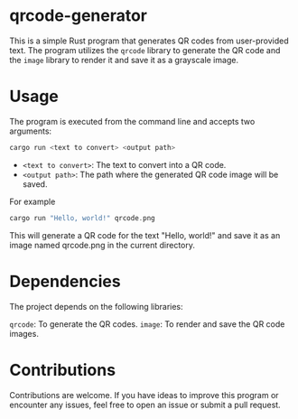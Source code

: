 # qrcode-generator
This is a simple Rust program that generates QR codes from user-provided text. The program utilizes the `qrcode` library to generate the QR code and the `image` library to render it and save it as a grayscale image.

# Usage
The program is executed from the command line and accepts two arguments:

```rust
cargo run <text to convert> <output path>
```
- `<text to convert>`: The text to convert into a QR code.
- `<output path>`: The path where the generated QR code image will be saved.

For example

```rust
cargo run "Hello, world!" qrcode.png
```
This will generate a QR code for the text "Hello, world!" and save it as an image named qrcode.png in the current directory.

# Dependencies
The project depends on the following libraries:

`qrcode`: To generate the QR codes.
`image`: To render and save the QR code images.

# Contributions
Contributions are welcome. If you have ideas to improve this program or encounter any issues, feel free to open an issue or submit a pull request.